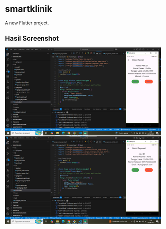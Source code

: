 # smartklinik

A new Flutter project.

## Hasil Screenshot

![Hasil1](assets/image/hasil/hasil1.png)
![Hasil2](assets/image/hasil/hasil2.png)

